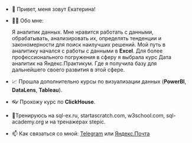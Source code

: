 - 👋 Привет, меня зовут Екатерина!
- 👨‍💻 Обо мне:

  Я аналитик данных. Мне нравится работать с данными, обрабатывать, анализировать их, определять тенденции и закономерности для поиск наилучших решений. Мой путь в аналитику начался с работы с данными в **Excel**.
  Для более профессионального погружения в сферу я выбрала курс Дата аналитик на Яндекс.Практикум. Где я получила базу для дальнейшего своего развития в этой сфере.
- :chart_with_upwards_trend: Прошла дополнительно курсы по визуализации данных (**PowerBI**, **DataLens**, **Tableau**).
- :eyeglasses: Прохожу курс по **ClickHouse**.
- 💪Тренируюсь на sql-ex.ru, startascratch.com, w3school.com, sql-academy.org и на тренажерах stepic.


- 📫 Как связаться со мной: [Telegram](https://t.me/Eekaterina007) или [Яндекс.Почта](https://mail.yandex.ru/compose?to=lauel@yandex.ru)


